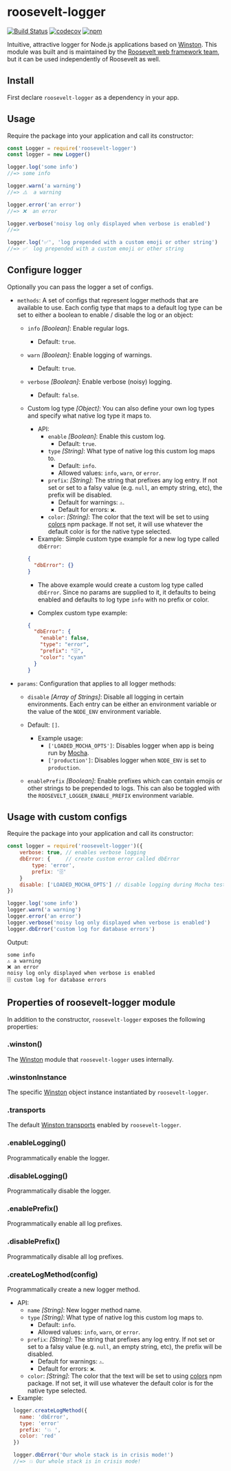 # roosevelt-logger

[![Build Status](https://travis-ci.org/rooseveltframework/roosevelt-logger.svg?branch=master)](https://travis-ci.org/rooseveltframework/roosevelt-logger) [![codecov](https://codecov.io/gh/rooseveltframework/roosevelt-logger/branch/master/graph/badge.svg)](https://codecov.io/gh/rooseveltframework/roosevelt-logger) [![npm](https://img.shields.io/npm/v/roosevelt-logger.svg)](https://www.npmjs.com/package/roosevelt-logger)

Intuitive, attractive logger for Node.js applications based on [Winston](https://github.com/winstonjs/winston). This module was built and is maintained by the [Roosevelt web framework team](https://github.com/rooseveltframework/roosevelt), but it can be used independently of Roosevelt as well.

## Install

First declare `roosevelt-logger` as a dependency in your app.

## Usage

Require the package into your application and call its constructor:

```js
const Logger = require('roosevelt-logger')
const logger = new Logger()

logger.log('some info')
//=> some info

logger.warn('a warning')
//=> ⚠️  a warning

logger.error('an error')
//=> ❌  an error

logger.verbose('noisy log only displayed when verbose is enabled')
//=>

logger.log('✅', 'log prepended with a custom emoji or other string')
//=> ✅  log prepended with a custom emoji or other string
```

## Configure logger

Optionally you can pass the logger a set of configs.

- `methods`: A set of configs that represent logger methods that are available to use. Each config type that maps to a default log type can be set to either a boolean to enable / disable the log or an object:

  - `info` *[Boolean]*: Enable regular logs.

    - Default: `true`.

  - `warn` *[Boolean]*: Enable logging of warnings.

    - Default: `true`.

  - `verbose` *[Boolean]*: Enable verbose (noisy) logging.

    - Default: `false`.

  - Custom log type *[Object]*: You can also define your own log types and specify what native log type it maps to.

    - API:
      - `enable` *[Boolean]*: Enable this custom log.
        - Default:  `true`.
      - `type` *[String]*: What type of native log this custom log maps to.
        - Default: `info`.
        - Allowed values: `info`, `warn`, or `error`.
      - `prefix`: *[String]*: The string that prefixes any log entry. If not set or set to a falsy value (e.g. `null`, an empty string, etc), the prefix will be disabled.
        - Default for warnings: `⚠️`.
        - Default for errors: `❌`.
      - `color`: *[String]*: The color that the text will be set to using [colors](https://www.npmjs.com/package/colors) npm package. If not set, it will use whatever the default color is for the native type selected.
    - Example: Simple custom type example for a new log type called `dbError`:

    ```json
    {
      "dbError": {}
    }
    ```

    - The above example would create a custom log type called `dbError`. Since no params are supplied to it, it defaults to being enabled and defaults to log type `info` with no prefix or color.

    - Complex custom type example:

    ```json
    {
      "dbError": {
        "enable": false,
        "type": "error",
        "prefix": "🗄",
        "color": "cyan"
      }
    }
    ```

- `params`: Configuration that applies to all logger methods:

  - `disable` *[Array of Strings]*: Disable all logging in certain environments. Each entry can be either an environment variable or the value of the `NODE_ENV` environment variable.
  - Default: `[]`.
    - Example usage:
      - `['LOADED_MOCHA_OPTS']`: Disables logger when app is being run by [Mocha](https://mochajs.org/).
      - `['production']`: Disables logger when `NODE_ENV` is set to `production`.

  - `enablePrefix` *[Boolean]*: Enable prefixes which can contain emojis or other strings to be prepended to logs. This can also be toggled with the `ROOSEVELT_LOGGER_ENABLE_PREFIX` environment variable.

## Usage with custom configs

Require the package into your application and call its constructor:

```js
const logger = require('roosevelt-logger')({
    verbose: true, // enables verbose logging
    dbError: {     // create custom error called dbError
        type: 'error',
        prefix: '🗄'
    }
    disable: ['LOADED_MOCHA_OPTS'] // disable logging during Mocha tests
})

logger.log('some info')
logger.warn('a warning')
logger.error('an error')
logger.verbose('noisy log only displayed when verbose is enabled')
logger.dbError('custom log for database errors')
```

Output:

```
some info
⚠️ a warning
❌ an error
noisy log only displayed when verbose is enabled
🗄 custom log for database errors
```

## Properties of roosevelt-logger module

In addition to the constructor, `roosevelt-logger` exposes the following properties:

### .winston()

The [Winston](https://www.npmjs.com/package/winston) module that `roosevelt-logger` uses internally.

### .winstonInstance

The specific [Winston](https://www.npmjs.com/package/winston) object instance instantiated by `roosevelt-logger`.

### .transports

The default [Winston transports](https://github.com/winstonjs/winston#transports) enabled by `roosevelt-logger`.

### .enableLogging()

Programmatically enable the logger.

### .disableLogging()

Programmatically disable the logger.

### .enablePrefix()

Programmatically enable all log prefixes.

### .disablePrefix()

Programmatically disable all log prefixes.

### .createLogMethod(config)

Programmatically create a new logger method.

- API:
  - `name` *[String]*: New logger method name.
  - `type` *[String]*: What type of native log this custom log maps to.
    - Default: `info`.
    - Allowed values: `info`, `warn`, or `error`.
  - `prefix`: *[String]*: The string that prefixes any log entry. If not set or set to a falsy value (e.g. `null`, an empty string, etc), the prefix will be disabled.
    - Default for warnings: `⚠️`.
    - Default for errors: `❌`.
  - `color`: *[String]*: The color that the text will be set to using [colors](https://www.npmjs.com/package/colors) npm package. If not set, it will use whatever the default color is for the native type selected.
- Example:

```js
  logger.createLogMethod({
    name: 'dbError',
    type: 'error'
    prefix: '💥 ',
    color: 'red'
  })

  logger.dbError('Our whole stack is in crisis mode!')
  //=> 💥 Our whole stack is in crisis mode!
```
